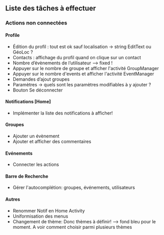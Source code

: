 ## Liste des tâches à effectuer

### Actions non connectées

#### Profile

-	Édition du profil : tout est ok sauf localisation -> string EditText ou GéoLoc ?
-	Contacts : affichage du profil quand on clique sur un contact
-	Nombre d’évènements de l’utilisateur --> fixed !
-	Appuyer sur le nombre de groupe et afficher l'activité GroupManager
-	Appuyer sur le nombre d'events et afficher l'activité EventManager
-	Demandes d’ajout groupes
-	Paramètres -> quels sont les paramètres modifiables à y ajouter ? 
-	Bouton Se déconnecter 

#### Notifications [Home]

- Implémenter la liste des notifications à afficher!

#### Groupes

- Ajouter un évènement
- Ajouter et afficher des commentaires

#### Evénements

- Connecter les actions

#### Barre de Recherche

- Gérer l'autocomplétion: groupes, événements, utilisateurs


#### Autres

- Renommer Notif en Home Activity
- Uniformisation des menus
- Changement de thème: Donc thèmes à définir! --> fond bleu pour le moment. A voir comment choisir parmi plusieurs thèmes




